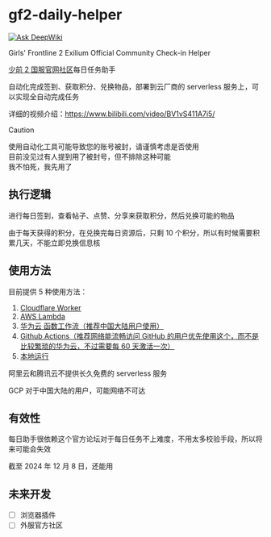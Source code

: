 # gf2-daily-helper
[![Ask DeepWiki](https://deepwiki.com/badge.svg)](https://deepwiki.com/chesha1/gf2-daily-helper)

Girls' Frontline 2 Exilium Official Community Check-in Helper

[少前 2 国服官网社区](https://gf2-bbs.sunborngame.com/)每日任务助手

自动化完成签到、获取积分、兑换物品，部署到云厂商的 serverless 服务上，可以实现全自动完成任务

详细的视频介绍：https://www.bilibili.com/video/BV1vS411A7i5/

> [!CAUTION]
> 使用自动化工具可能导致您的账号被封，请谨慎考虑是否使用  
> 目前没见过有人提到用了被封号，但不排除这种可能  
> 我不怕死，我先用了  

## 执行逻辑
进行每日签到，查看帖子、点赞、分享来获取积分，然后兑换可能的物品

由于每天获得的积分，在兑换完每日资源后，只剩 10 个积分，所以有时候需要积累几天，不能立即兑换信息核

## 使用方法
目前提供 5 种使用方法：
1. [Cloudflare Worker](./docs/cloudflare.md)
2. [AWS Lambda](./docs/aws.md)
3. [华为云 函数工作流（推荐中国大陆用户使用）](./docs/huawei-cloud.md)
4. [Github Actions（推荐网络能流畅访问 GitHub 的用户优先使用这个，而不是比较繁琐的华为云，不过需要每 60 天激活一次）](./docs/github-actions.md)
5. [本地运行](./docs/local.md)

阿里云和腾讯云不提供长久免费的 serverless 服务

GCP 对于中国大陆的用户，可能网络不可达

## 有效性
每日助手很依赖这个官方论坛对于每日任务不上难度，不用太多校验手段，所以将来可能会失效

截至 2024 年 12 月 8 日，还能用

## 未来开发
- [ ] 浏览器插件
- [ ] 外服官方社区
